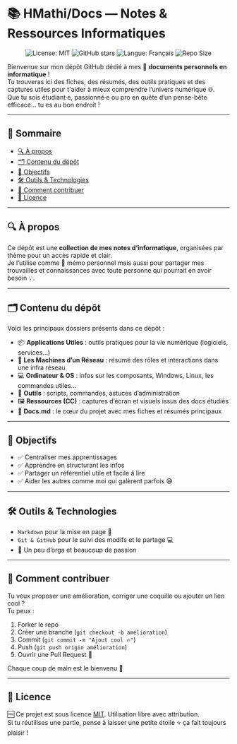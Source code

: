 # 📚 HMathi/Docs — Notes & Ressources Informatiques
<p align="center">
  <img src="https://img.shields.io/badge/License-MIT-blue.svg" alt="License: MIT" />
  <img src="https://img.shields.io/github/stars/HMathi/Docs?style=social" alt="GitHub stars" />
  <img src="https://img.shields.io/badge/langue-français-blue.svg" alt="Langue: Français" />
  <img src="https://img.shields.io/github/repo-size/HMathi/Docs" alt="Repo Size" />
</p>

Bienvenue sur mon dépôt GitHub dédié à mes 📖 **documents personnels en informatique** !  
Tu trouveras ici des fiches, des résumés, des outils pratiques et des captures utiles pour t'aider à mieux comprendre l’univers numérique 🌐.  
Que tu sois étudiant·e, passionné·e ou pro en quête d’un pense-bête efficace… tu es au bon endroit !

---

## 🚀 Sommaire

- [🔍 À propos](#-à-propos)
- [🗂️ Contenu du dépôt](#-contenu-du-dépôt)
- [🎯 Objectifs](#-objectifs)
- [🛠️ Outils & Technologies](#-outils--technologies)
- [🤝 Comment contribuer](#-comment-contribuer)
- [📝 Licence](#-licence)

---

## 🔍 À propos

Ce dépôt est une **collection de mes notes d’informatique**, organisées par thème pour un accès rapide et clair.  
Je l’utilise comme 📌 mémo personnel mais aussi pour partager mes trouvailles et connaissances avec toute personne qui pourrait en avoir besoin 💡.

---

## 🗂️ Contenu du dépôt

Voici les principaux dossiers présents dans ce dépôt :

- 📦 **Applications Utiles** : outils pratiques pour la vie numérique (logiciels, services…)
- 🧠 **Les Machines d’un Réseau** : résumé des rôles et interactions dans une infra réseau
- 💻 **Ordinateur & OS** : infos sur les composants, Windows, Linux, les commandes utiles...
- 🧰 **Outils** : scripts, commandes, astuces d’administration
- 🖼️ **Ressources (CC)** : captures d’écran et visuels issus des docs étudiés
- 📝 **Docs.md** : le cœur du projet avec mes fiches et résumés principaux

---

## 🎯 Objectifs

- ✅ Centraliser mes apprentissages
- ✅ Apprendre en structurant les infos
- ✅ Partager un référentiel utile et facile à lire
- ✅ Aider les autres comme moi qui galèrent parfois 😅

---

## 🛠️ Outils & Technologies

- `Markdown` pour la mise en page 🧾  
- `Git & GitHub` pour le suivi des modifs et le partage 💻  
- 🧪 Un peu d’orga et beaucoup de passion

---

## 🤝 Comment contribuer

Tu veux proposer une amélioration, corriger une coquille ou ajouter un lien cool ?  
Tu peux :

1. Forker le repo
2. Créer une branche (`git checkout -b amélioration`)
3. Commit (`git commit -m "Ajout cool 🔥"`)
4. Push (`git push origin amélioration`)
5. Ouvrir une Pull Request 🙌

Chaque coup de main est le bienvenu 🙏

---

## 📝 Licence

🆓 Ce projet est sous licence [MIT](LICENSE). Utilisation libre avec attribution.  
Si tu réutilises une partie, pense à laisser une petite étoile ⭐ ça fait toujours plaisir !
